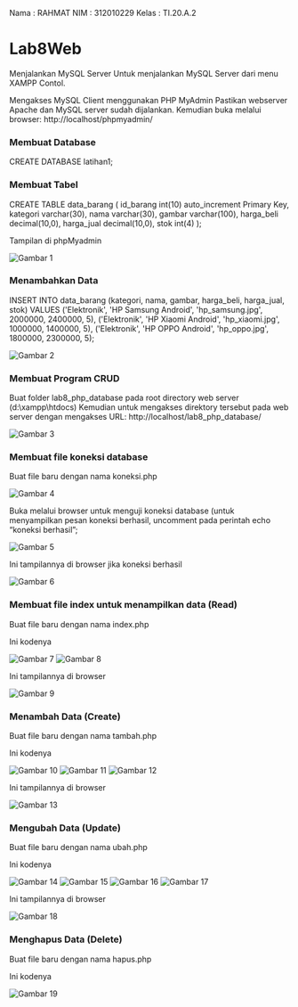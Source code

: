 Nama : RAHMAT
NIM : 312010229
Kelas : TI.20.A.2

# Lab8Web

Menjalankan MySQL Server
Untuk menjalankan MySQL Server dari menu XAMPP Contol.

Mengakses MySQL Client menggunakan PHP MyAdmin
Pastikan webserver Apache dan MySQL server sudah dijalankan. Kemudian buka
melalui browser: http://localhost/phpmyadmin/

### Membuat Database

CREATE DATABASE latihan1;

### Membuat Tabel

CREATE TABLE data_barang (
id_barang int(10) auto_increment Primary Key,
kategori varchar(30),
nama varchar(30),
gambar varchar(100),
harga_beli decimal(10,0),
harga_jual decimal(10,0),
stok int(4)
);

Tampilan di phpMyadmin

![Gambar 1](screenshot/ss1a.png)

### Menambahkan Data

INSERT INTO data_barang (kategori, nama, gambar, harga_beli, harga_jual, stok)
VALUES ('Elektronik', 'HP Samsung Android', 'hp_samsung.jpg', 2000000, 2400000, 5),
('Elektronik', 'HP Xiaomi Android', 'hp_xiaomi.jpg', 1000000, 1400000, 5),
('Elektronik', 'HP OPPO Android', 'hp_oppo.jpg', 1800000, 2300000, 5);

![Gambar 2](screenshot/ss1c.png)

### Membuat Program CRUD

Buat folder lab8_php_database pada root directory web server (d:\xampp\htdocs)
Kemudian untuk mengakses direktory tersebut pada web server dengan mengakses URL:
http://localhost/lab8_php_database/

![Gambar 3](screenshot/ss2a.png)

### Membuat file koneksi database

Buat file baru dengan nama koneksi.php

![Gambar 4](screenshot/ss2b.png)

Buka melalui browser untuk menguji koneksi database (untuk menyampilkan pesan
koneksi berhasil, uncomment pada perintah echo “koneksi berhasil”;

![Gambar 5](screenshot/ss2c.png)

Ini tampilannya di browser jika koneksi berhasil

![Gambar 6](screenshot/ss2d.png)

### Membuat file index untuk menampilkan data (Read)

Buat file baru dengan nama index.php

Ini kodenya

![Gambar 7](screenshot/ss3a.png)
![Gambar 8](screenshot/ss3b.png)

Ini tampilannya di browser

![Gambar 9](screenshot/ss3c.png)

### Menambah Data (Create)

Buat file baru dengan nama tambah.php

Ini kodenya

![Gambar 10](screenshot/ss4a.png)
![Gambar 11](screenshot/ss4b.png)
![Gambar 12](screenshot/ss4c.png)

Ini tampilannya di browser

![Gambar 13](screenshot/ss4d.png)

### Mengubah Data (Update)

Buat file baru dengan nama ubah.php

Ini kodenya

![Gambar 14](screenshot/ss5a.png)
![Gambar 15](screenshot/ss5b.png)
![Gambar 16](screenshot/ss5c.png)
![Gambar 17](screenshot/ss5d.png)

Ini tampilannya di browser

![Gambar 18](screenshot/ss5e.png)

### Menghapus Data (Delete)

Buat file baru dengan nama hapus.php

Ini kodenya

![Gambar 19](screenshot/ss6a.png)
